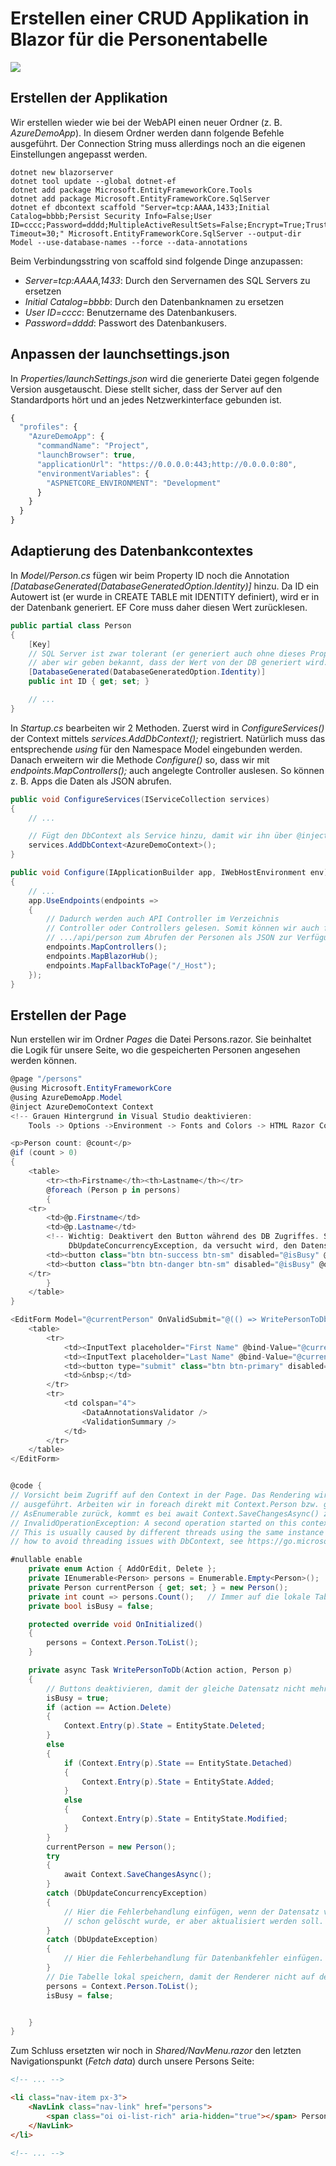 # Erstellen einer CRUD Applikation in Blazor für die Personentabelle

![](blazor_crud.png)

## Erstellen der Applikation

Wir erstellen wieder wie bei der WebAPI einen neuer Ordner (z. B. *AzureDemoApp*). In diesem Ordner
werden dann folgende Befehle ausgeführt. Der Connection String muss allerdings noch an die eigenen 
Einstellungen angepasst werden.

```text
dotnet new blazorserver
dotnet tool update --global dotnet-ef
dotnet add package Microsoft.EntityFrameworkCore.Tools
dotnet add package Microsoft.EntityFrameworkCore.SqlServer
dotnet ef dbcontext scaffold "Server=tcp:AAAA,1433;Initial Catalog=bbbb;Persist Security Info=False;User ID=cccc;Password=dddd;MultipleActiveResultSets=False;Encrypt=True;TrustServerCertificate=False;Connection Timeout=30;" Microsoft.EntityFrameworkCore.SqlServer --output-dir Model --use-database-names --force --data-annotations
```

Beim Verbindungsstring von scaffold sind folgende Dinge anzupassen:

- *Server=tcp:AAAA,1433*: Durch den Servernamen des SQL Servers zu ersetzen
- *Initial Catalog=bbbb*: Durch den Datenbanknamen  zu ersetzen
- *User ID=cccc*:  Benutzername des Datenbankusers.
- *Password=dddd*: Passwort des Datenbankusers.

## Anpassen der launchsettings.json

In *Properties/launchSettings.json* wird die generierte Datei gegen folgende Version ausgetauscht.
Diese stellt sicher, dass der Server auf den Standardports hört und an jedes Netzwerkinterface
gebunden ist.

```javascript
{
  "profiles": {
    "AzureDemoApp": {
      "commandName": "Project",
      "launchBrowser": true,
      "applicationUrl": "https://0.0.0.0:443;http://0.0.0.0:80",
      "environmentVariables": {
        "ASPNETCORE_ENVIRONMENT": "Development"
      }
    }
  }
}
```

## Adaptierung des Datenbankcontextes

In *Model/Person.cs* fügen wir beim Property ID noch die Annotation
*[DatabaseGenerated(DatabaseGeneratedOption.Identity)]* hinzu. Da ID ein Autowert ist (er wurde
in CREATE TABLE mit IDENTITY definiert), wird er in der Datenbank generiert. EF Core muss daher
diesen Wert zurücklesen.

```c#
public partial class Person
{
    [Key]
    // SQL Server ist zwar tolerant (er generiert auch ohne dieses Property einen Autowert),
    // aber wir geben bekannt, dass der Wert von der DB generiert wird.
    [DatabaseGenerated(DatabaseGeneratedOption.Identity)]
    public int ID { get; set; }

    // ...
}
```

In *Startup.cs* bearbeiten wir 2 Methoden. Zuerst wird in *ConfigureServices()* der Context mittels
*services.AddDbContext<AzureDemoContext>();* registriert. Natürlich muss das entsprechende *using*
für den Namespace Model eingebunden werden. Danach erweitern wir die Methode *Configure()* so,
dass wir mit *endpoints.MapControllers();* auch angelegte Controller auslesen. So können z. B.
Apps die Daten als JSON abrufen.

```c#
public void ConfigureServices(IServiceCollection services)
{
    // ...

    // Fügt den DbContext als Service hinzu, damit wir ihn über @inject bekommen.
    services.AddDbContext<AzureDemoContext>();
}
```

```c#
public void Configure(IApplicationBuilder app, IWebHostEnvironment env)
{
    // ...
    app.UseEndpoints(endpoints =>
    {
        // Dadurch werden auch API Controller im Verzeichnis 
        // Controller oder Controllers gelesen. Somit können wir auch für Apps die URL
        // .../api/person zum Abrufen der Personen als JSON zur Verfügung stellen.
        endpoints.MapControllers();
        endpoints.MapBlazorHub();
        endpoints.MapFallbackToPage("/_Host");
    });
}
```

## Erstellen der Page

Nun erstellen wir im Ordner *Pages* die Datei Persons.razor. Sie beinhaltet die Logik für unsere Seite,
wo die gespeicherten Personen angesehen werden können.

```c#
@page "/persons"
@using Microsoft.EntityFrameworkCore
@using AzureDemoApp.Model
@inject AzureDemoContext Context
<!-- Grauen Hintergrund in Visual Studio deaktivieren:
    Tools -> Options ->Environment -> Fonts and Colors -> HTML Razor Code Background -->

<p>Person count: @count</p>
@if (count > 0)
{
    <table>
        <tr><th>Firstname</th><th>Lastname</th></tr>
        @foreach (Person p in persons)
        {
    <tr>
        <td>@p.Firstname</td>
        <td>@p.Lastname</td>
        <!-- Wichtig: Deaktivert den Button während des DB Zugriffes. Sonst entsteht eine
             DbUpdateConcurrencyException, da versucht wird, den Datensatz 2x zu löschen. -->
        <td><button class="btn btn-success btn-sm" disabled="@isBusy" @onclick="@(() => currentPerson = p)">Edit</button></td>
        <td><button class="btn btn-danger btn-sm" disabled="@isBusy" @onclick="@(() => WritePersonToDb(Action.Delete, p))">Delete</button></td>
    </tr>
        }
    </table>
}

<EditForm Model="@currentPerson" OnValidSubmit="@(() => WritePersonToDb(Action.AddOrEdit, currentPerson))">
    <table>
        <tr>
            <td><InputText placeholder="First Name" @bind-Value="@currentPerson.Firstname" /></td>
            <td><InputText placeholder="Last Name" @bind-Value="@currentPerson.Lastname" /></td>
            <td><button type="submit" class="btn btn-primary" disabled="@isBusy">Save Person</button></td>
            <td>&nbsp;</td>
        </tr>
        <tr>
            <td colspan="4">
                <DataAnnotationsValidator />
                <ValidationSummary />
            </td>
        </tr>
    </table>
</EditForm>


@code {
// Vorsicht beim Zugriff auf den Context in der Page. Das Rendering wird in mehreren Threads
// ausgeführt. Arbeiten wir in foreach direkt mit Context.Person bzw. geben es als Property
// AsEnumerable zurück, kommt es bei await Context.SaveChangesAsync() zum Fehler
// InvalidOperationException: A second operation started on this context before a previous operation completed.
// This is usually caused by different threads using the same instance of DbContext. For more information on
// how to avoid threading issues with DbContext, see https://go.microsoft.com/fwlink/?linkid=2097913.

#nullable enable
    private enum Action { AddOrEdit, Delete };
    private IEnumerable<Person> persons = Enumerable.Empty<Person>();    // Die Tabelle lokal speichern.
    private Person currentPerson { get; set; } = new Person();           // Für das EditForm.
    private int count => persons.Count();   // Immer auf die lokale Tabelle greifen, nicht auf den Context!
    private bool isBusy = false;

    protected override void OnInitialized()
    {
        persons = Context.Person.ToList();
    }

    private async Task WritePersonToDb(Action action, Person p)
    {
        // Buttons deaktivieren, damit der gleiche Datensatz nicht mehrmals gelöscht wird.
        isBusy = true;
        if (action == Action.Delete)
        {
            Context.Entry(p).State = EntityState.Deleted;
        }
        else
        {
            if (Context.Entry(p).State == EntityState.Detached)
            {
                Context.Entry(p).State = EntityState.Added;
            }
            else
            {
                Context.Entry(p).State = EntityState.Modified;
            }
        }
        currentPerson = new Person();
        try
        {
            await Context.SaveChangesAsync();
        }
        catch (DbUpdateConcurrencyException)
        {
            // Hier die Fehlerbehandlung einfügen, wenn der Datensatz von einem anderen User
            // schon gelöscht wurde, er aber aktualisiert werden soll.
        }
        catch (DbUpdateException)
        {
            // Hier die Fehlerbehandlung für Datenbankfehler einfügen.
        }
        // Die Tabelle lokal speichern, damit der Renderer nicht auf den Context greift.
        persons = Context.Person.ToList();
        isBusy = false;


    }
}
```

Zum Schluss ersetzten wir noch in *Shared/NavMenu.razor* den letzten Navigationspunkt (*Fetch data*)
durch unsere Persons Seite:

```html
<!-- ... -->

<li class="nav-item px-3">
    <NavLink class="nav-link" href="persons">
        <span class="oi oi-list-rich" aria-hidden="true"></span> Personen
    </NavLink>
</li>

<!-- ... -->
```
